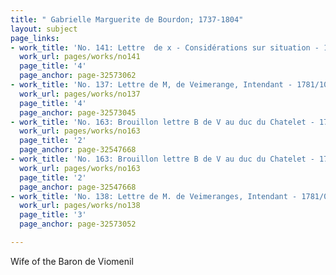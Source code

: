 ```yaml
---
title: " Gabrielle Marguerite de Bourdon; 1737-1804"
layout: subject
page_links:
- work_title: 'No. 141: Lettre  de x - Considérations sur situation - 1781/09/30'
  work_url: pages/works/no141
  page_title: '4'
  page_anchor: page-32573062
- work_title: 'No. 137: Lettre de M, de Veimerange, Intendant - 1781/10/06'
  work_url: pages/works/no137
  page_title: '4'
  page_anchor: page-32573045
- work_title: 'No. 163: Brouillon lettre B de V au duc du Chatelet - 1781/03/01'
  work_url: pages/works/no163
  page_title: '2'
  page_anchor: page-32547668
- work_title: 'No. 163: Brouillon lettre B de V au duc du Chatelet - 1781/03/01'
  work_url: pages/works/no163
  page_title: '2'
  page_anchor: page-32547668
- work_title: 'No. 138: Lettre de M. de Veimeranges, Intendant - 1781/05/19'
  work_url: pages/works/no138
  page_title: '3'
  page_anchor: page-32573052

---
```

<p>Wife of the Baron de Viomenil</p>